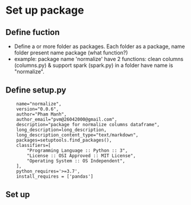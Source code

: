 # Set up package

## Define fuction
- Define a or more folder as packages. Each folder as a package, name folder present name package (what function?)
- example: package name 'normalize' have 2 functions: clean columns (columns.py) & support spark (spark.py) in a folder have name is "normalize".
## Define setup.py
```
    name="normalize",
    version="0.0.6",
    author="Pham Manh",
    author_email="pvm@26042000@gmail.com",
    description="package for normalize columns dataframe",
    long_description=long_description,
    long_description_content_type="text/markdown",
    packages=setuptools.find_packages(),
    classifiers=[
        "Programming Language :: Python :: 3",
        "License :: OSI Approved :: MIT License",
        "Operating System :: OS Independent",
    ],
    python_requires='>=3.7',
    install_requires = ['pandas']
```
## Set up